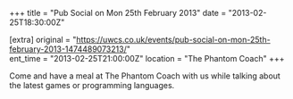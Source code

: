 +++
title = "Pub Social on Mon 25th February 2013"
date = "2013-02-25T18:30:00Z"

[extra]
original = "https://uwcs.co.uk/events/pub-social-on-mon-25th-february-2013-1474489073213/"    
ent_time = "2013-02-25T21:00:00Z"
location = "The Phantom Coach"
+++

Come and have a meal at The Phantom Coach with us while talking about the latest games or programming languages.

